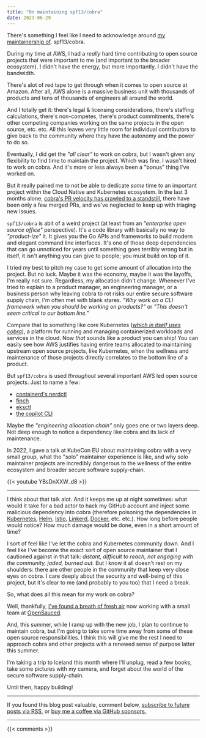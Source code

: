 ```yaml
---
title: "On maintaining spf13/cobra"
date: 2023-06-29
---
```


There's something I feel like I need to acknowledge
around [my maintainership of](https://github.com/spf13/cobra).
spf13/cobra.

During my time at AWS, I had a _really_ hard time contributing to open source
projects that were important to me (and important to the broader ecosystem).
I didn't have the energy, but more importantly, I didn't have the bandwidth.

There's alot of red tape to get through when it comes to open source at Amazon.
After all, AWS alone is a massive business unit with thousands of products
and tens of thousands of engineers all around the world.

And I totally get it: there's legal & licensing considerations,
there's staffing calculations, there's non-competes, there's product commitments, 
there's other competing companies working on the same projects in the open source, etc. etc.
All this leaves very little room for individual contributors to give back to the community
where they have the autonomy and the power to do so.

Eventually, I did get the _"all clear"_ to work on cobra, but I wasn't given any flexibility
to find time to maintain the project.
Which was fine. I wasn't hired to work on cobra. And it's more or less always been
a "bonus" thing I've worked on.

But it really pained me to not be able to dedicate _some_ time to an important project
within the Cloud Native and Kubernetes ecosystem.
In the last 3 months alone, [cobra's PR velocity has crawled to a standstill](https://insights.opensauced.pizza/pages/jpmcb/363/dashboard), 
there have been only a few merged PRs,
and we've neglected to keep up with triaging new issues.

`spf13/cobra` is abit of a weird project (at least from an _"enterprise open source office"_ perspective).
It's a code library with basically no way to _"product-ize"_ it.
It gives you the Go APIs and frameworks to build modern and elegant command line interfaces.
It's one of those deep dependencies that can go unnoticed for years until something goes terribly wrong
but in itself, it isn't anything you can give to people; you must build on top of it.

I tried my best to pitch my case to get some amount of allocation into the project.
But no luck. Maybe it was the economy, maybe it was the layoffs, I'm really not sure.
Regardless, my allocation didn't change.
Whenever I've tried to explain to a product manager, an engineering manager, or a business person
why leaving cobra to rot risks our entire secure software supply chain,
I'm often met with blank stares.
_"Why work on a CLI framework when you should be working on products?"_
or
_"This doesn't seem critical to our bottom line."_

Compare that to something like core Kubernetes ([_which in itself uses cobra_](https://github.com/kubernetes/kubernetes/blob/c78204dc06d5b0bc02fc2f6bb7dbf98552180d26/go.mod#L62)),
a platform for running and managing containerized workloads and services in the cloud.
Now _that_ sounds like a product you can ship!
You can easily see how AWS justifies having entire teams allocated to maintaining upstream open source projects, like Kubernetes,
when the wellness and maintenance of those projects directly correlates to the bottom line of a product.

But `spf13/cobra` is used _throughout_ several important AWS led open source projects.
Just to name a few:

- [containerd's nerdctl](https://github.com/containerd/nerdctl/blob/29fd529c8a684be58c67c052b4842221542212a7/go.mod#L48)
- [finch](https://github.com/runfinch/finch/blob/f7e091670fb2ac5377423e72f98aa8be33aa41c8/go.mod#L18)
- [eksctl](https://github.com/weaveworks/eksctl/blob/dce1ef8f39223db7ab45419eac0c9b1fdaea7a44/go.mod#L61)
- [the copilot CLI](https://github.com/aws/copilot-cli/blob/5b6f75d457bff8d13563fb6034c5d3b9ce157e39/go.mod#L22)

Maybe the _"engineering allocation chain"_ only goes one or two layers deep.
Not deep enough to notice a dependency like cobra and its lack of maintenance.

In 2022, I gave a talk at KubeCon EU about maintaining cobra with a very small group,
what the "solo" maintainer experience is like, and why solo maintainer projects are incredibly dangerous
to the wellness of the entire ecosystem and broader secure software supply-chain.

{{< youtube YBsDnXXW_d8 >}}

---

I think about that talk alot.
And it keeps me up at night sometimes:
what would it take for a bad actor to hack my GitHub account and inject some
malicious dependency into cobra (therefore poisoning the dependencies in
[Kubernetes](https://johncodes.com/posts/2023/06-13-goodbye-aws/), 
[Helm](https://github.com/helm/helm/blob/03911aeab78290394e589cf7705d3fd542a236c9/go.mod#L32), 
[Istio](https://github.com/istio/istio/blob/36e6875994e53ddb28e86d6a5f13b56ca15a41d3/go.mod#L75),
[Linkerd](https://github.com/linkerd/linkerd2/blob/18755e45cc590c590eedcfa3d30ade09c8b8e7e1/go.mod#L35),
[Docker](https://github.com/docker/cli/blob/d2b376da9256df7d1d0c1fc310db621bd18dc21b/vendor.mod#L35), etc. etc.).
How long before people would notice?
How much damage would be done, even in a short amount of time?

I sort of feel like I've let the cobra and Kubernetes community down.
And I feel like I've become the exact sort of open source maintainer that I cautioned against in that talk:
_distant, difficult to reach, not engaging with the community, jaded, burned out._
But I know it all doesn't rest on my shoulders: there are other people
in the community that keep very close eyes on cobra.
I care deeply about the security and well-being of this project,
but it's clear to me (and probably to you too) that I need a break.

So, what does all this mean for my work on cobra?

Well, thankfully, [I've found a breath of fresh air](https://johncodes.com/posts/2023/06-13-goodbye-aws/)
now working with a small team at [OpenSauced](https://opensauced.pizza/).

And, this summer, while I ramp up with the new job,
I plan to continue to maintain cobra,
but I'm going to take some time away from some of these open source responsibilities.
I think this will give me the rest I need to approach cobra and other projects
with a renewed sense of purpose latter this summer.

I'm taking a trip to Iceland this month where I'll unplug,
read a few books, take some pictures with my camera,
and forget about the world of the secure software supply-chain.

Until then, happy building!

---

If you found this blog post valuable, comment below,
[subscribe to future posts via RSS](https://johncodes.com/index.xml),
or [buy me a coffee via GitHub sponsors.](https://github.com/sponsors/jpmcb)

---

{{< comments >}}

